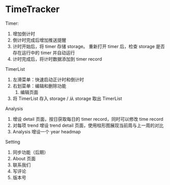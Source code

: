 # TimeTracker

Timer:

1. 增加倒计时
2. 倒计时完成后增加推送提醒
3. 计时开始后，将 timer 存储 storage。
   重新打开 timer 后，检查 storage 是否存在运行中的 timer 并自动运行
4. 计时完成后，将计时数据添加到 timer record

TimerList

1. 左滑菜单：快速启动正计时和倒计时
2. 右划菜单：编辑和删除功能
   1. 编辑页面
3. 将 TimerList 存入 storage / 从 storage 取出 TimerList

Analysis

1. 增设 detail 页面，按日获取每日的 timer record，同时可以修改 time record
2. 对每项 trend 增设 trend detail 页面，使用柱形图展现当前周与上一周的对比
3. Analysis 增设一个 year headmap

Setting

1. 同步功能（后期）
2. About 页面
3. 联系我们
4. 写评论
5. 版本号
